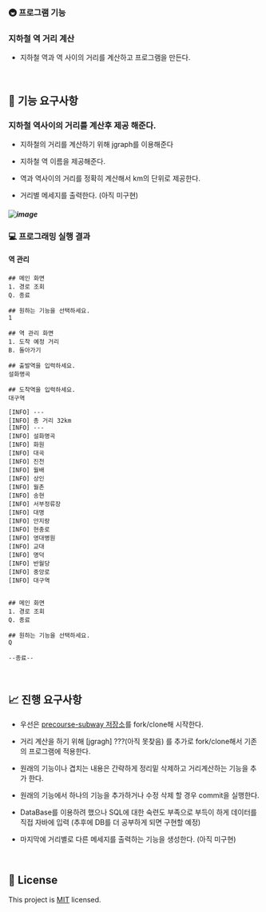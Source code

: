 ### 🚇 프로그램 기능 


### 지하철 역 거리 계산
- 지하철 역과 역 사이의 거리를 계산하고  프로그램을 만든다.
<br>

## 🚀 기능 요구사항

### 지하철 역사이의 거리를 계산후 제공 해준다.
+ 지하철의 거리를 계산하기 위해 jgraph를 이용해준다
- 지하철 역 이름을 제공해준다.
+ 역과 역사이의 거리를 정확히 계산해서 km의 단위로 제공한다.
- 거리별 메세지를 출력한다. (아직 미구현)


##### ![image](https://user-images.githubusercontent.com/102271645/170043247-8c4ad82f-dc22-4eb3-85c6-0d714672bf42.png)



### 💻 프로그래밍 실행 결과 
#### 역 관리
```
## 메인 화면
1. 경로 조회
Q. 종료

## 원하는 기능을 선택하세요.
1

## 역 관리 화면
1. 도착 예정 거리
B. 돌아가기

## 출발역을 입력하세요.
설화명곡

## 도착역을 입력하세요.
대구역

[INFO] ---
[INFO] 총 거리 32km
[INFO] ---
[INFO] 설화명곡
[INFO] 화원
[INFO] 대곡 
[INFO] 진천
[INFO] 월배
[INFO] 상인
[INFO] 월촌
[INFO] 송현
[INFO] 서부정류장
[INFO] 대명
[INFO] 안지랑
[INFO] 현충로
[INFO] 영대병원
[INFO] 교대
[INFO] 명덕
[INFO] 반월당
[INFO] 중앙로
[INFO] 대구역


## 메인 화면
1. 경로 조회
Q. 종료

## 원하는 기능을 선택하세요.
Q

--종료--

```

<br>

## 📈 진행 요구사항
- 우선은 [precourse-subway 저장소](https://github.com/yangdongjue5510/precourse-subway)를 fork/clone해 시작한다.
+ 거리 계산을 하기 위해 [jgragh] ???(아직 못찾음) 를 추가로 fork/clone해서 기존의 프로그램에 적용한다.
- 원래의 기능이나 겹치는 내용은 간략하게 정리밑 삭제하고 거리계산하는 기능을 추가 한다.
+ 원래의 기능에서 하나의 기능을 추가하거나 수정 삭제 할 경우 commit을 실행한다. 
- DataBase를 이용하려 했으나 SQL에 대한 숙련도 부족으로 부득이 하게 데이터를 직접 자바에 입력 (추후에 DB를 더 공부하게 되면 구현할 예정)
+ 마지막에 거리별로 다른 메세지를 출력하는 기능을 생성한다. (아직 미구현)

<br>

## 📝 License

This project is [MIT](https://github.com/yangdongjue5510/precourse-subway/README.md) licensed.
